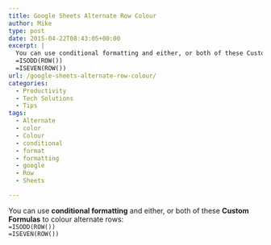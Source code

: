 ```yaml
---
title: Google Sheets Alternate Row Colour
author: Mike
type: post
date: 2015-04-22T08:43:05+00:00
excerpt: |
  You can use conditional formatting and either, or both of these Custom Formulas to colour alternate rows:
  =ISODD(ROW())
  =ISEVEN(ROW())
url: /google-sheets-alternate-row-colour/
categories:
  - Productivity
  - Tech Solutions
  - Tips
tags:
  - Alternate
  - color
  - Colour
  - conditional
  - format
  - formatting
  - google
  - Row
  - Sheets

---
```

You can use **conditional formatting** and either, or both of these **Custom Formulas** to colour alternate rows:  
`=ISODD(ROW())`  
`=ISEVEN(ROW())`
